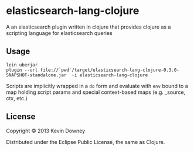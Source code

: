 # elasticsearch-lang-clojure

A an elasticsearch plugin written in clojure that provides clojure as
a scripting language for elasticsearch queries

## Usage

```
lein uberjar
plugin --url file://`pwd`/target/elasticsearch-lang-clojure-0.3.0-SNAPSHOT-standalone.jar  -i elasticsearch-lang-clojure
```

Scripts are implicitly wrapped in a `do` form and evaluate with `env` bound to
a map holding script params and special context-based maps (e.g. _source, ctx, etc.)

## License

Copyright © 2013 Kevin Downey

Distributed under the Eclipse Public License, the same as Clojure.
